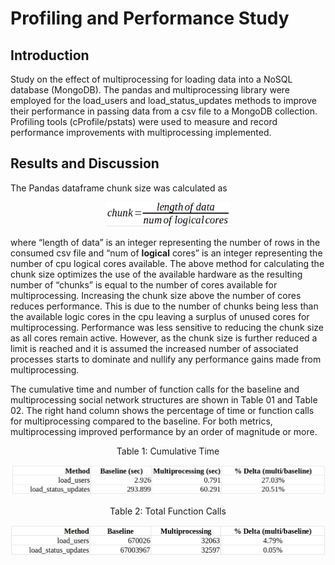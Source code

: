 # Profiling and Performance Study

## Introduction

Study on the effect of multiprocessing for loading data into a NoSQL database (MongoDB).
The pandas and multiprocessing library were employed for the load_users and
load_status_updates methods to improve their performance in passing data from a
csv file to a MongoDB collection. Profiling tools (cProfile/pstats) were used to
measure and record performance improvements with multiprocessing implemented.

## Results and Discussion

The Pandas dataframe chunk size was calculated as

<p align="center">
  <img src="/images/chunk.png" alt="Chunk Size" style="height:auto; width:200px;"/>
</p>

where “length of data” is an integer representing the number of rows in the consumed
csv file and “num of **logical** cores” is an integer representing the number of cpu logical
cores available. The above method for calculating the chunk size optimizes the use of
the available hardware as the resulting number of “chunks” is equal to the number of
cores available for multiprocessing. Increasing the chunk size above the number of
cores reduces performance. This is due to the number of chunks being less than the
available logic cores in the cpu leaving a surplus of unused cores for multiprocessing.
Performance was less sensitive to reducing the chunk size as all cores remain active.
However, as the chunk size is further reduced a limit is reached and it is assumed the
increased number of associated processes starts to dominate and nullify any performance
gains made from multiprocessing.

The cumulative time and number of function calls for the baseline and multiprocessing
social network structures are shown in Table 01 and Table 02. The right hand column
shows the percentage of time or function calls for multiprocessing compared to the
baseline. For both metrics, multiprocessing improved performance by an order of
magnitude or more.

<div align="center">Table 1: Cumulative Time</div>
<p align="center">
  <img src="/images/time.png" alt="Cumulative Time" style="height:auto; width:800px;"/>
</p>

<div align="center">Table 2: Total Function Calls</div>
<p align="center">
  <img src="/images/funct_calls.png" alt="Function Calls" style="height:auto; width:800px;"/>
</p>
